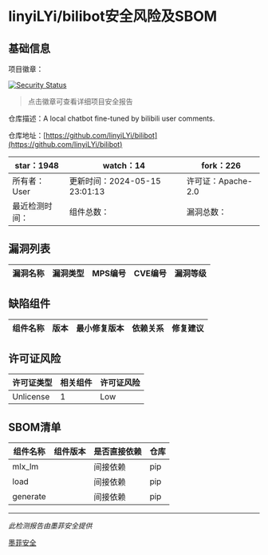 # linyiLYi/bilibot安全风险及SBOM

## 基础信息

项目徽章：

[![Security Status](https://www.murphysec.com/platform3/v31/badge/1790812544887091200.svg)](https://www.murphysec.com/console/report/1790088988140613632/1790812544887091200)

> 点击徽章可查看详细项目安全报告

仓库描述：A local chatbot fine-tuned by bilibili user comments.

仓库地址：[https://github.com/linyiLYi/bilibot](https://github.com/linyiLYi/bilibot)

| star：1948 | watch：14 | fork：226 |
| ----------- | -------------- | ------------ |
| 所有者：User | 更新时间：2024-05-15 23:01:13 | 许可证：Apache-2.0 |
| 最近检测时间： | 组件总数： | 漏洞总数： |




## 漏洞列表

| 漏洞名称 | 漏洞类型 | MPS编号 | CVE编号 | 漏洞等级 |
| ------- | ------ | ------- | ------ | ----- |





## 缺陷组件

| 组件名称 | 版本 | 最小修复版本 | 依赖关系 | 修复建议 |
| -------- | ---- | ------------ | -------- | -------- |





## 许可证风险

| 许可证类型 | 相关组件 | 许可证风险 |
| ---------- | -------- | ---------- |
|Unlicense|1|Low|




## SBOM清单

| 组件名称 | 组件版本 | 是否直接依赖 | 仓库 |
| -------- | -------- | ------------ | ---- |
|mlx_lm||间接依赖|pip|
|load||间接依赖|pip|
|generate||间接依赖|pip|


------

*此检测报告由墨菲安全提供*

[墨菲安全](www.murphysec.com)